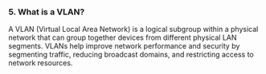 ### 5. What is a VLAN?
A VLAN (Virtual Local Area Network) is a logical subgroup within a physical network that can group together devices from different physical LAN segments. VLANs help improve network performance and security by segmenting traffic, reducing broadcast domains, and restricting access to network resources.